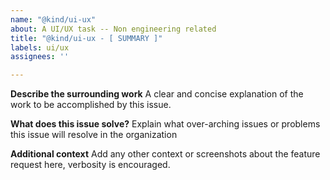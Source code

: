 ```yaml
---
name: "@kind/ui-ux"
about: A UI/UX task -- Non engineering related
title: "@kind/ui-ux - [ SUMMARY ]"
labels: ui/ux
assignees: ''

---
```


**Describe the surrounding work**
A clear and concise explanation of the work to be accomplished by this issue.

**What does this issue solve?**
Explain what over-arching issues or problems this issue will resolve in the organization

**Additional context**
Add any other context or screenshots about the feature request here, verbosity is encouraged.
